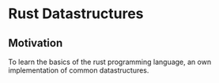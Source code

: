 # Rust Datastructures
## Motivation 
To learn the basics of the rust programming language, an own implementation of common datastructures. 
